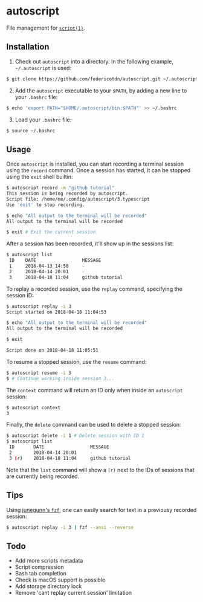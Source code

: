 # autoscript
File management for [`script(1)`](http://man7.org/linux/man-pages/man1/script.1.html).

## Installation
1. Check out `autoscript` into a directory. In the following example, `~/.autoscript` is used:
```bash
$ git clone https://github.com/federicotdn/autoscript.git ~/.autoscript
```

2. Add the `autoscript` executable to your `$PATH`, by adding a new line to your `.bashrc` file:
```bash
$ echo 'export PATH="$HOME/.autoscript/bin:$PATH"' >> ~/.bashrc
```

3. Load your `.bashrc` file:
```bash
$ source ~/.bashrc
```

## Usage
Once `autoscript` is installed, you can start recording a terminal session using the `record` command. Once a session has started, it can be stopped using the `exit` shell builtin:

```bash
$ autoscript record -m "github tutorial"
This session is being recorded by autoscript.
Script file: /home/me/.config/autoscript/3.typescript
Use 'exit' to stop recording.

$ echo "All output to the terminal will be recorded"
All output to the terminal will be recorded

$ exit # Exit the current session
```

After a session has been recorded, it'll show up in the sessions list:
```bash
$ autoscript list
 ID    DATE                 MESSAGE
 1     2018-04-13 14:58     -
 2     2018-04-14 20:01     -
 3     2018-04-18 11:04     github tutorial
```

To replay a recorded session, use the `replay` command, specifying the session ID:
```bash
$ autoscript replay -i 3
Script started on 2018-04-18 11:04:53

$ echo "All output to the terminal will be recorded"
All output to the terminal will be recorded

$ exit

Script done on 2018-04-18 11:05:51
```

To resume a stopped session, use the `resume` command:
```bash
$ autoscript resume -i 3
$ # Continue working inside session 3...
```

The `context` command will return an ID only when inside an `autoscript` session:
```bash
$ autoscript context
3
```

Finally, the `delete` command can be used to delete a stopped session:
```bash
$ autoscript delete -i 1 # Delete session with ID 1
$ autoscript list
 ID       DATE                 MESSAGE
 2        2018-04-14 20:01     -
 3 (r)    2018-04-18 11:04     github tutorial
```

Note that the `list` command will show a `(r)` next to the IDs of sessions that are currently being recorded.

## Tips
Using [junegunn's `fzf`](https://github.com/junegunn/fzf), one can easily search for text in a previousy recorded session:
```bash
$ autoscript replay -i 3 | fzf --ansi --reverse
```

## Todo
 - Add more scripts metadata
 - Script compression
 - Bash tab completion
 - Check is macOS support is possible
 - Add storage directory lock
 - Remove 'cant replay current session' limitation
